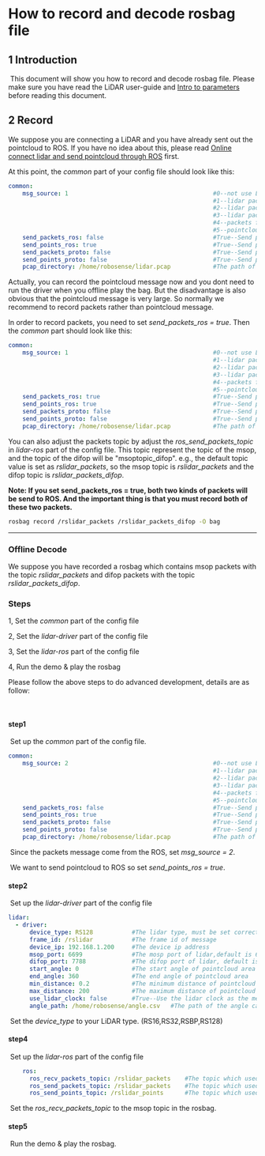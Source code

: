 # How to record and decode rosbag file



## 1 Introduction

​	This document will show you how to record and decode rosbag file. Please make sure you have read the LiDAR user-guide and [Intro to parameters](doc/intro/parameter_intro.md) before reading this document.



## 2 Record

We suppose you are connecting a LiDAR and you have already sent out the pointcloud to ROS.  If you have no idea about this, please read [Online connect lidar and send pointcloud through ROS](doc/howto/how_to_online_send_pointcloud_ros.md) first.

At this point, the *common* part of your config file should look like this: 

```yaml
common:
    msg_source: 1                                         #0--not use Lidar
                                                          #1--lidar packet message come from online lidar
                                                          #2--lidar packet message come from ROS
                                                          #3--lidar packet message come from Pcap bag
                                                          #4--packets from Protobuf-UDP
                                                          #5--pointcloud from Protobuf-UDP
    send_packets_ros: false                               #True--Send packet through ROS(Used to record packet)
    send_points_ros: true                                 #True--Send pointcloud through ROS
    send_packets_proto: false                             #True--Send packets through Protobuf-UDP
    send_points_proto: false                              #True--Send pointcloud through Protobuf-UDP
    pcap_directory: /home/robosense/lidar.pcap            #The path of pcap file
```

Actually, you can record the pointcloud message now and you dont need to run the driver when you offline play the bag. But the disadvantage is also obvious that the pointcloud message is very large. So normally we recommend to record packets rather than pointcloud message. 

In order to record packets, you need to set *send_packets_ros = true*. Then the *common* part should look like this: 

```yaml
common:
    msg_source: 1                                         #0--not use Lidar
                                                          #1--lidar packet message come from online lidar
                                                          #2--lidar packet message come from ROS
                                                          #3--lidar packet message come from Pcap bag
                                                          #4--packets from Protobuf-UDP
                                                          #5--pointcloud from Protobuf-UDP
    send_packets_ros: true                                #True--Send packet through ROS(Used to record packet)
    send_points_ros: true                                 #True--Send pointcloud through ROS
    send_packets_proto: false                             #True--Send packets through Protobuf-UDP
    send_points_proto: false                              #True--Send pointcloud through Protobuf-UDP
    pcap_directory: /home/robosense/lidar.pcap            #The path of pcap file
```

You can also adjust the packets topic by adjust the *ros_send_packets_topic* in *lidar-ros* part of the config file. This topic represent the topic of the msop, and the topic of the difop will be "msoptopic_difop". e.g., the default topic value is set as *rslidar_packets*, so the msop topic is *rslidar_packets* and the difop topic is *rslidar_packets_difop*. 

**Note:  If you set send_packets_ros = true, both two kinds of packets will be send to ROS. And the important thing is that you must record both of these two packets.**

```sh
rosbag record /rslidar_packets /rslidar_packets_difop -O bag
```





---

### Offline Decode

We suppose you have recorded a rosbag which contains msop packets with the topic *rslidar_packets* and difop packets with the topic *rslidar_packets_difop*.



### Steps

1,  Set the *common* part of the config file

2,  Set the *lidar-driver* part of the config file

3,  Set the *lidar-ros* part of the config file

4,  Run the demo & play the rosbag



Please follow the above steps to do advanced development, details are as follow:

​	

#### step1

​	Set up the *common* part of the config file.

```yaml
common:
    msg_source: 2                                         #0--not use Lidar
                                                          #1--lidar packet message come from online lidar
                                                          #2--lidar packet message come from ROS
                                                          #3--lidar packet message come from Pcap bag
                                                          #4--packets from Protobuf-UDP
                                                          #5--pointcloud from Protobuf-UDP
    send_packets_ros: false                               #True--Send packet through ROS(Used to record packet)
    send_points_ros: true                                 #True--Send pointcloud through ROS
    send_packets_proto: false                             #True--Send packets through Protobuf-UDP
    send_points_proto: false                              #True--Send pointcloud through Protobuf-UDP
    pcap_directory: /home/robosense/lidar.pcap            #The path of pcap file
```

​	Since the packets message come from the ROS, set *msg_source = 2*. 

​	We want to send pointcloud to ROS so set *send_points_ros = true*.



#### step2

​	Set up the *lidar-driver* part of the config file

```yaml
lidar:
  - driver:
      device_type: RS128           #The lidar type, must be set correctly
      frame_id: /rslidar           #The frame id of message
      device_ip: 192.168.1.200     #The device ip address
      msop_port: 6699              #The mosp port of lidar,default is 6699
      difop_port: 7788             #The difop port of lidar, default is 7788
      start_angle: 0               #The start angle of pointcloud area
      end_angle: 360               #The end angle of pointcloud area
      min_distance: 0.2            #The minimum distance of pointcloud area
      max_distance: 200            #The maximum distance of pointcloud area
      use_lidar_clock: false       #True--Use the lidar clock as the message timestamp;False-- Use the system clock as the time stamp  
      angle_path: /home/robosense/angle.csv   #The path of the angle calibration file. For latest version lidars, there is no need to use this file.
```

​	Set the *device_type*  to your LiDAR type. (RS16,RS32,RSBP,RS128)



#### step4

​	Set up the *lidar-ros* part of the config file

```yaml
    ros:
      ros_recv_packets_topic: /rslidar_packets    #The topic which used to reveice lidar packets from ROS
      ros_send_packets_topic: /rslidar_packets    #The topic which used to send lidar packets through ROS
      ros_send_points_topic: /rslidar_points      #The topic which used to send pointcloud through ROS
```

​	Set the *ros_recv_packets_topic*  to the msop topic in the rosbag.



#### step5

​	Run the demo & play the rosbag.



 